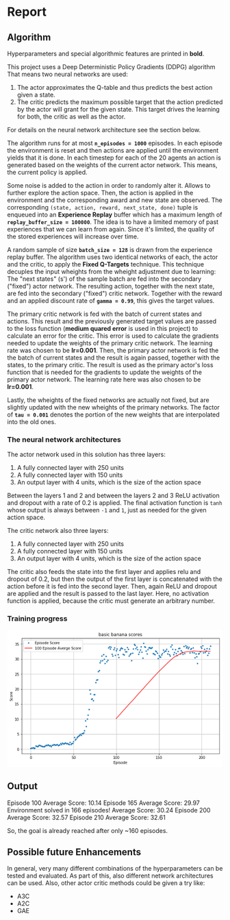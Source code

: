# Report

## Algorithm
Hyperparameters and special algorithmic features are printed in **bold**.

This project uses a Deep Deterministic Policy Gradients (DDPG) algorithm
That means two neural networks are used:
 1. The actor approximates the Q-table and thus predicts the best action given a state.
 2. The critic predicts the maximum possible target that the action predicted by the actor will grant for the given state.
    This target drives the learning for both, the critic as well as the actor.

For details on the neural network architecture see the section below.

The algorithm runs for at most **`n_episodes = 1000`** episodes.
In each episode the environment is reset and then actions are applied until the environment yields that it is done.
In each timestep for each of the 20 agents an action is generated based on the weights of the current actor network.
This means, the current policy is applied.

Some noise is added to the action in order to randomly alter it.
Allows to further explore the action space.
Then, the action is applied in the environment and the corresponding award and new state are observed.
The corresponding `(state, action, reward, next_state, done)` tuple is enqueued into an **Experience Replay** buffer which has a maximum length of **`replay_buffer_size = 100000`**. 
The idea is to have a limited memory of past experiences that we can learn from again.
Since it's limited, the quality of the stored experiences will increase over time.

A random sample of size **`batch_size = 128`** is drawn from the experience replay buffer.
The algorithm uses two identical networks of each, the actor and the critic, to apply the **Fixed Q-Targets** technique.
This technique decuples the input wheights from the wheight adjustment due to learning:
The "next states" (s') of the sample batch are fed into the secondary ("fixed") actor network.
The resulting action, together with the next state, are fed into the secondary ("fixed") critic network.
Together with the reward and an applied discount rate of **`gamma = 0.99`**, this gives the target values.

The primary critic network is fed with the batch of current states and actions.
This result and the previously generated target values are passed to the loss function (**medium quared error** is used in this project) to calculate an error for the critic.
This error is used to calculate the gradients needed to update the weights of the primary critic network.
The learning rate was chosen to be **lr=0.001**.
Then, the primary actor network is fed the the batch of current states and the result is again passed, together with the states, to the primary critic.
The result is used as the primary actor's loss function that is needed for the gradients to update the weights of the primary actor network.
The learning rate here was also chosen to be **lr=0.001**.

Lastly, the wheights of the fixed networks are actually not fixed, but are slightly updated with the new wheights of the primary networks.
The factor of **`tau = 0.001`** denotes the portion of the new weights that are interpolated into the old ones.

### The neural network architectures
The actor network used in this solution has three layers:
  1. A fully connected layer with 250 units
  2. A fully connected layer with 150 units
  3. An output layer with 4 units, which is the size of the action space
  
Between the layers 1 and 2 and between the layers 2 and 3 ReLU activation and dropout with a rate of 0.2 is applied.
The final activation function is `tanh` whose output is always between `-1` and `1`, just as needed for the given action space.

The critic network also three layers:
  1. A fully connected layer with 250 units
  2. A fully connected layer with 150 units
  3. An output layer with 4 units, which is the size of the action space
  
The critic also feeds the state into the first layer and applies relu and dropout of 0.2, 
but then the output of the first layer is concatenated with the action before it is fed into the second layer.
Then, again ReLU and dropout are applied and the result is passed to the last layer.
Here, no activation function is applied, because the critic must generate an arbitrary number.

### Training progress
![graph](scores.png?raw=true "scores")

## Output
Episode 100	Average Score: 10.14
Episode 165	Average Score: 29.97
Environment solved in 166 episodes!	Average Score: 30.24
Episode 200	Average Score: 32.57
Episode 210	Average Score: 32.61 

So, the goal is already reached after only ~160 episodes.

## Possible future Enhancements
In general, very many different combinations of the hyperparameters can be tested and evaluated.
As part of this, also different network architectures can be used.
Also, other actor critic methods could be given a try like:
 - A3C
 - A2C
 - GAE
